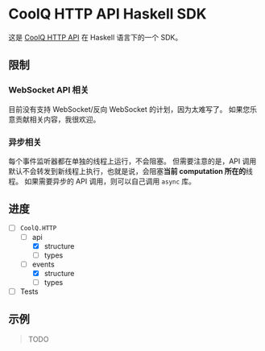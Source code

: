 # CoolQ HTTP API Haskell SDK

这是 [CoolQ HTTP API](https://github.com/richardchien/coolq-http-api) 在 Haskell 语言下的一个 SDK。

## 限制

### WebSocket API 相关
目前没有支持 WebSocket/反向 WebSocket 的计划，因为太难写了。
如果您乐意贡献相关内容，我很欢迎。

### 异步相关
每个事件监听器都在单独的线程上运行，不会阻塞。
但需要注意的是，API 调用默认不会转发到新线程上执行，也就是说，会阻塞**当前 computation 所在的**线程。
如果需要异步的 API 调用，则可以自己调用 `async` 库。

## 进度

- [ ] `CoolQ.HTTP`
  - [ ] api
    - [x] structure
    - [ ] types
  - [ ] events
    - [x] structure
    - [ ] types
- [ ] Tests

## 示例

> TODO
